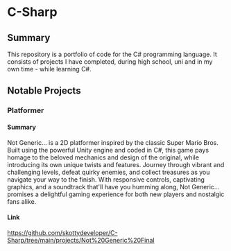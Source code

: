 # C-Sharp
## Summary
This repository is a portfolio of code for the C# programming language. It consists of projects I have completed, during high school, uni and in my own time - while learning C#.

## Notable Projects
### Platformer
#### Summary
Not Generic... is a 2D platformer inspired by the classic Super Mario Bros. Built using the powerful Unity engine and coded in C#, this game pays homage to the beloved mechanics and design of the original, while introducing its own unique twists and features. Journey through vibrant and challenging levels, defeat quirky enemies, and collect treasures as you navigate your way to the finish. With responsive controls, captivating graphics, and a soundtrack that'll have you humming along, Not Generic... promises a delightful gaming experience for both new players and nostalgic fans alike.

#### Link
https://github.com/skottydeveloper/C-Sharp/tree/main/projects/Not%20Generic%20Final
